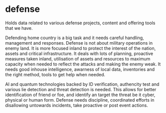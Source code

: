 # defense
Holds data related to various defense projects, content and offering tools that we have.

Defending home country is a big task and it needs careful handling, management and responses. Defense is not about military operations in enemy land. It is more focused inland to protect the interest of the nation, assets and critical infrastructure. It deals with lots of planning, proactive measures taken inland, utilisation of assets and resources to maximum capacity when needed to reflect the attacks and making the enemy weak. It needs good inhouse intelligence, awarness of local data, inventories and the right method, tools to get help when needed. 

AI and quantum technologies backed by ID verification, authencity test and various lie detection and threat detection is needed. This allows for better identification of friend or foe, and identify an target the threat be it cyber, physical or human form. Defense needs discipline, coordinated efforts in disallowing untowards incidents, take proactive or post event actions.    
